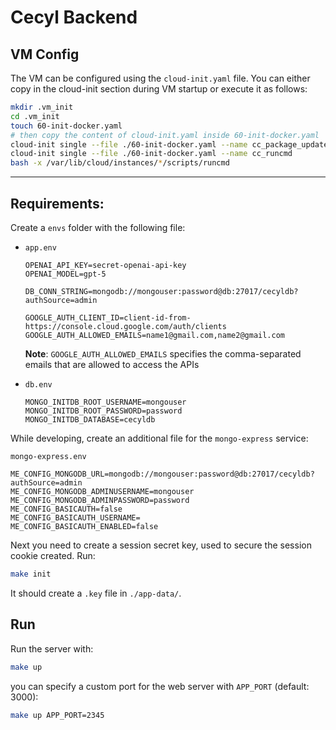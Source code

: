 # Cecyl Backend

## VM Config

The VM can be configured using the `cloud-init.yaml` file. You can either copy in the cloud-init section during VM startup or execute it as follows:

```bash
mkdir .vm_init
cd .vm_init
touch 60-init-docker.yaml
# then copy the content of cloud-init.yaml inside 60-init-docker.yaml
cloud-init single --file ./60-init-docker.yaml --name cc_package_update_upgrade_install
cloud-init single --file ./60-init-docker.yaml --name cc_runcmd
bash -x /var/lib/cloud/instances/*/scripts/runcmd
```

---

## Requirements:

Create a `envs` folder with the following file:

- `app.env`
    ```properties
    OPENAI_API_KEY=secret-openai-api-key
    OPENAI_MODEL=gpt-5

    DB_CONN_STRING=mongodb://mongouser:password@db:27017/cecyldb?authSource=admin

    GOOGLE_AUTH_CLIENT_ID=client-id-from-https://console.cloud.google.com/auth/clients
    GOOGLE_AUTH_ALLOWED_EMAILS=name1@gmail.com,name2@gmail.com
    ```

    **Note**: `GOOGLE_AUTH_ALLOWED_EMAILS` specifies the comma-separated emails that are allowed
    to access the APIs
- `db.env`
    ```properties
    MONGO_INITDB_ROOT_USERNAME=mongouser
    MONGO_INITDB_ROOT_PASSWORD=password
    MONGO_INITDB_DATABASE=cecyldb
    ```

While developing, create an additional file for the `mongo-express` service:

`mongo-express.env`
```properties
ME_CONFIG_MONGODB_URL=mongodb://mongouser:password@db:27017/cecyldb?authSource=admin
ME_CONFIG_MONGODB_ADMINUSERNAME=mongouser
ME_CONFIG_MONGODB_ADMINPASSWORD=password
ME_CONFIG_BASICAUTH=false
ME_CONFIG_BASICAUTH_USERNAME=
ME_CONFIG_BASICAUTH_ENABLED=false
```

Next you need to create a session secret key, used to secure the session cookie created. Run:

```bash
make init
```

It should create a `.key` file in `./app-data/`.

## Run

Run the server with:

```bash
make up
```

you can specify a custom port for the web server with `APP_PORT` (default: 3000):

```bash
make up APP_PORT=2345
```
